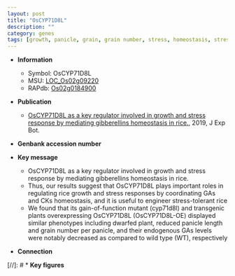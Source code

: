 ```yaml
---
layout: post
title: "OsCYP71D8L"
description: ""
category: genes
tags: [growth, panicle, grain, grain number, stress, homeostasis, stress response]
---
```


* **Information**  
    + Symbol: OsCYP71D8L  
    + MSU: [LOC_Os02g09220](http://rice.plantbiology.msu.edu/cgi-bin/ORF_infopage.cgi?orf=LOC_Os02g09220)  
    + RAPdb: [Os02g0184900](http://rapdb.dna.affrc.go.jp/viewer/gbrowse_details/irgsp1?name=Os02g0184900)  

* **Publication**  
    + [OsCYP71D8L as a key regulator involved in growth and stress response by mediating gibberellins homeostasis in rice.](http://www.ncbi.nlm.nih.gov/pubmed?term=OsCYP71D8L+as+a+key+regulator+involved+in+growth+and+stress+response+by+mediating+gibberellins+homeostasis+in+rice.%5BTitle%5D), 2019, J Exp Bot.

* **Genbank accession number**  

* **Key message**  
    + OsCYP71D8L as a key regulator involved in growth and stress response by mediating gibberellins homeostasis in rice.
    + Thus, our results suggest that OsCYP71D8L plays important roles in regulating rice growth and stress responses by coordinating GAs and CKs homeostasis, and it is useful to engineer stress-tolerant rice
    + We found that its gain-of-function mutant (cyp71d8l) and transgenic plants overexpressing OsCYP71D8L (OsCYP71D8L-OE) displayed similar phenotypes including dwarfed plant, reduced panicle length and grain number per panicle, and their endogenous GAs levels were notably decreased as compared to wild type (WT), respectively

* **Connection**  

[//]: # * **Key figures**  


